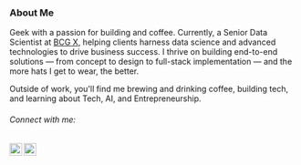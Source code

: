 ### About Me

Geek with a passion for building and coffee. Currently, a Senior Data Scientist at [BCG X](https://www.bcg.com/x), helping clients harness data science and advanced technologies to drive business success. I thrive on building end-to-end solutions — from concept to design to full-stack implementation — and the more hats I get to wear, the better.

Outside of work, you'll find me brewing and drinking coffee, building tech, and learning about Tech, AI, and Entrepreneurship.

###### Connect with me:
[<img align="left" alt="Mathijs de Jong | LinkedIn" width="22px" src="https://cdn.jsdelivr.net/npm/simple-icons@v3/icons/linkedin.svg" />][linkedin]
[<img align="left" alt="Mathijs de Jong | Email" width="22px" src="https://cdn.jsdelivr.net/npm/simple-icons@3.13.0/icons/gmail.svg">][email]

[company]: https://www.bcg.com/x  
[linkedin]: https://linkedin.com/in/mathijsdejong995/  
[email]: dejong.mathijs@bcg.com  
